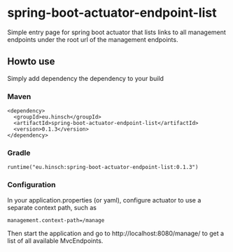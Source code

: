 # spring-boot-actuator-endpoint-list
Simple entry page for spring boot actuator that lists links to all management endpoints under the root url of the management endpoints.

## Howto use
Simply add dependency the dependency to your build

### Maven
```
<dependency>
  <groupId>eu.hinsch</groupId>
  <artifactId>spring-boot-actuator-endpoint-list</artifactId>
  <version>0.1.3</version>
</dependency>
```

### Gradle
```
runtime("eu.hinsch:spring-boot-actuator-endpoint-list:0.1.3")
```
### Configuration
In your application.properties (or yaml), configure actuator to use a separate context path, such as
```
management.context-path=/manage
```
Then start the application and go to http://localhost:8080/manage/ to get a list of all available MvcEndpoints.
